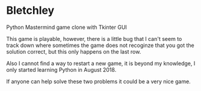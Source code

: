 # Bletchley
Python Mastermind game clone with Tkinter GUI

This game is playable, however, there is a little bug
that I can't seem to track down where sometimes the 
game does not recoginze that you got the solution correct,
but this only happens on the last row.

Also I cannot find a way to restart a new game, it is beyond
my knowledge, I only started learning Python in August 2018.

If anyone can help solve these two problems it could be a very nice game.

